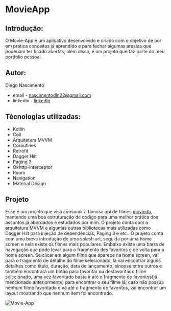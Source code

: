 # MovieApp

## Introdução:
O Movie-App é um aplicativo desenvolvido e criado com o objetivo de por em prática conceitos já aprendido e para fechar algumas arestas que poderiam ter ficado abertas, além disso, é um projeto que faz parte do meu portfólio pessoal.

## Autor:
Diego Nascimento 
- email - nascimentodln22@gmail.com 
- linkedIn - [linkedIn](https://www.linkedin.com/in/diego-nascimento-b33311221/)


## Técnologias utilizadas: 
- Kotlin
- Coil
- Arquitetura MVVM
- Coroutines
- Retrofit
- Dagger Hilt
- Paging 3
- Okhttp-interceptor
- Room 
- Navigation
- Material Design

## Projeto

Esse é um projeto que visa consumir a famosa api de filmes [moviedb](https://www.themoviedb.org/?language=pt), mantendo uma boa estruturação de código para uma melhor prática dos assuntos já abordados e estudados por mim. O projeto conta com a arquitetura MVVM
e algumas outras bibliotecas mais utilizadas como Dagger Hilt para injeção de dependências, Paging 3 e etc.. O projeto conta com uma breve introdução de uma splash art, seguida por uma home screen e nela existe os filmes mais populares. Embaixo existe uma barra de navegação que pode levar para o fragmento dos favoritos e de volta para a home screen. Se clicar em algum filme que aparece na home screen, vai para o fragmento de detalhe do filme selecionado, lá vai encontrar alguns detalhes como titulo, duração, data de lançamento,
sinopse entre outros e também encontrará um botão para favoritar ou desfavoritar o filme selecionado, uma vez favoritado basta ir até o fragmento de favoritos(já mencionado anteriormente) para encontrar o seu filme lá, caso não possua nenhum filme favoritado e vá até
o fragmento de favoritos, vai encontrar um layout mostrando que nenhum item foi encontrado.

![Movie-App](https://github.com/DLNascimento/MovieApp/assets/101856083/54df83e5-fe2d-4e17-afa1-42f8fcb55b33)







